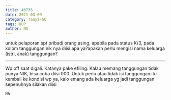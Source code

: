 ```yaml
---
title: 46735
date: 2021-03-09
category: Tanya-SC
tags: KUP
author: NA
---
```


untuk pelaporan spt pribadi orang asing, apabila pada status K/3, pada kolom tanggungan nik nya diisi apa ya?apakah perlu mengisi nama keluarga (istri, anak) tanggungan?

---

Wp off saat digali. Katanya pake efiling. Kalau memang tanggungan tidak punya NIK, bisa coba diisi 000. Untuk perlu atau tidak isi tanggungan itu kembali ke kondisi wp ya, kalo emang ada keluarga yg jadi tanggungan sepenuhnya silakan diisi

`NA`
